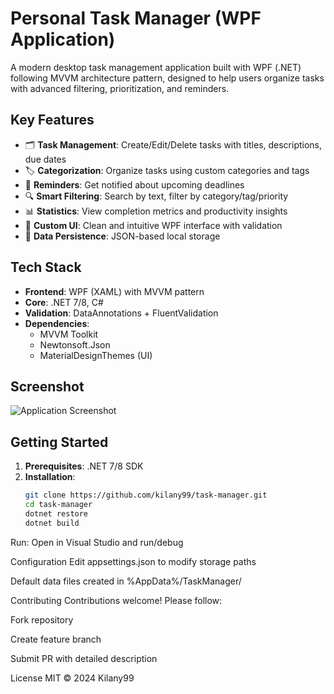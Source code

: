 # Personal Task Manager (WPF Application)

A modern desktop task management application built with WPF (.NET) following MVVM architecture pattern, designed to help users organize tasks with advanced filtering, prioritization, and reminders.

## Key Features
- 🗂️ **Task Management**: Create/Edit/Delete tasks with titles, descriptions, due dates
- 🏷️ **Categorization**: Organize tasks using custom categories and tags
- 🚨 **Reminders**: Get notified about upcoming deadlines
- 🔍 **Smart Filtering**: Search by text, filter by category/tag/priority
- 📊 **Statistics**: View completion metrics and productivity insights
- 🎨 **Custom UI**: Clean and intuitive WPF interface with validation
- 💾 **Data Persistence**: JSON-based local storage

## Tech Stack
- **Frontend**: WPF (XAML) with MVVM pattern
- **Core**: .NET 7/8, C#
- **Validation**: DataAnnotations + FluentValidation
- **Dependencies**: 
  - MVVM Toolkit
  - Newtonsoft.Json
  - MaterialDesignThemes (UI)

## Screenshot
![Application Screenshot](/screenshots/main-ui.png) <!-- Add actual path -->

## Getting Started
1. **Prerequisites**: .NET 7/8 SDK
2. **Installation**:
   ```bash
   git clone https://github.com/kilany99/task-manager.git
   cd task-manager
   dotnet restore
   dotnet build
Run: Open in Visual Studio and run/debug

Configuration
Edit appsettings.json to modify storage paths

Default data files created in %AppData%/TaskManager/

Contributing
Contributions welcome! Please follow:

Fork repository

Create feature branch

Submit PR with detailed description

License
MIT © 2024 Kilany99
